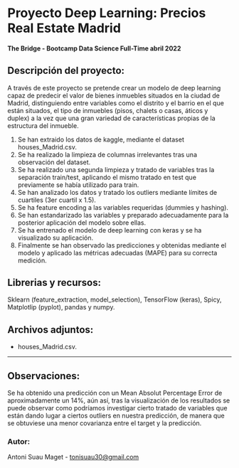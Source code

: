 # Proyecto Deep Learning: Precios Real Estate Madrid
#### The Bridge - Bootcamp Data Science Full-Time abril 2022

## Descripción del proyecto:

A través de este proyecto se pretende crear un modelo de deep learning capaz de predecir el valor de bienes inmuebles situados en la ciudad de Madrid, distinguiendo entre variables como el distrito y el barrio en el que están situados, el tipo de inmuebles (pisos, chalets o casas, áticos y duplex) a la vez que una gran variedad de características propias de la estructura del inmueble.

1. Se han extraido los datos de kaggle, mediante el dataset houses_Madrid.csv.
2. Se ha realizado la limpieza de columnas irrelevantes tras una observación del dataset.
3. Se ha realizado una segunda limpieza y tratado de variables tras la separación train/test, aplicando el mismo tratado en test que previamente se había utilizado para train.
4. Se han analizado los datos y tratado los outliers mediante límites de cuartiles (3er cuartil x 1.5).
5. Se ha feature encoding a las variables requeridas (dummies y hashing). 
6. Se han estandarizado las variables y preparado adecuadamente para la posterior aplicación del modelo sobre ellas.
7. Se ha entrenado el modelo de deep learning con keras y se ha visualizado su aplicación.
8. Finalmente se han observado las predicciones y obtenidas mediante el modelo y aplicado las métricas adecuadas (MAPE) para su correcta medición.

## Librerias y recursos:
Sklearn (feature_extraction, model_selection), TensorFlow (keras), Spicy, Matplotlip (pyplot), pandas y numpy.

## Archivos adjuntos:
* houses_Madrid.csv.
---
## Observaciones:

Se ha obtenido una predicción con un Mean Absolut Percentage Error de aproximadamente un 14%, aún así, tras la visualización de los resultados se puede observar como podríamos investigar cierto tratado de variables que están dando lugar a ciertos outliers en nuestra predicción, de manera que se obtuviese una menor covarianza entre el target y la predicción.

### Autor:
Antoni Suau Maget - <tonisuau30@gmail.com>

